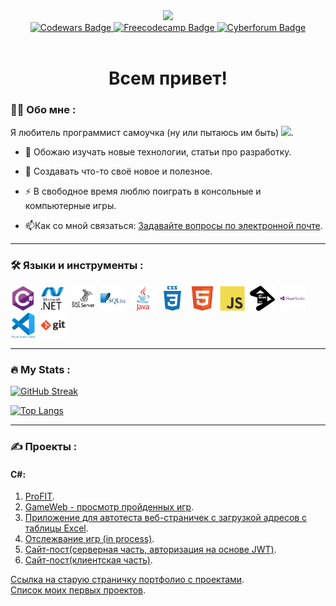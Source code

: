 <div id="content" align="center">
  <div id="header">
    <img src="https://media.giphy.com/media/iIqmM5tTjmpOB9mpbn/giphy.gif" width="400"/>
  </div>

  <div id="badges">
    <a href="https://www.codewars.com/users/LenarXLA">
      <img src="https://img.shields.io/badge/Codewars-red?logo=codewars&logoColor=white&style=for-the-badge" alt="Codewars Badge"/>
    </a>
    <a href="https://www.freecodecamp.org/leoncraft">
      <img src="https://img.shields.io/badge/freecodecamp-yellowgreen?logo=freecodecamp&logoColor=white&style=for-the-badge" alt="Freecodecamp Badge"/>
    </a>
    <a href="https://www.cyberforum.ru/members/1607200.html">
      <img src="https://img.shields.io/badge/cyberforum-blueviolet?logo=cyberforum&logoColor=white&style=for-the-badge" alt="Cyberforum Badge"/>
    </a>
  </div>

  <img src="https://komarev.com/ghpvc/?username=LenarXLA&style=flat-square&color=blue" alt=""/>
  
  <h1>Всем привет!</h1>
  
   <div id="about" align="left"> 
     
  ### :man_technologist: Обо мне :
  Я любитель программист самоучка (ну или пытаюсь им быть) <img src="https://media.giphy.com/media/WUlplcMpOCEmTGBtBW/giphy.gif" width="30">.
     
  - :telescope: Обожаю изучать новые технологии, статьи про разработку.

- :seedling: Создавать что-то своё новое и полезное.

- :zap: В свободное время люблю поиграть в консольные и компьютерные игры.

- :mailbox:Как со мной связаться: <a href="mailto:leonruscraft@gmail.com subject=Вопрос по резюме">Задавайте
  вопросы по электронной почте</a>.
     
 ---     
 ### :hammer_and_wrench: Языки и инструменты :   
  <div>
  <img src="https://github.com/devicons/devicon/blob/master/icons/csharp/csharp-original.svg" title="C#" alt="csharp" width="40" height="40"/>&nbsp;  
  <img src="https://github.com/devicons/devicon/blob/master/icons/dot-net/dot-net-original-wordmark.svg" title=".NET" alt="net" width="40" height="40"/>&nbsp; 
  <img src="https://github.com/devicons/devicon/blob/master/icons/microsoftsqlserver/microsoftsqlserver-plain-wordmark.svg" title="SQLserver" alt="sqlserver" width="40" height="40"/>&nbsp;
   <img src="https://github.com/devicons/devicon/blob/master/icons/sqlite/sqlite-original-wordmark.svg" title="sqlite" alt="sqlite" width="40" height="40"/>&nbsp;
  <img src="https://github.com/devicons/devicon/blob/master/icons/java/java-original-wordmark.svg" title="Java" alt="Java" width="40" height="40"/>&nbsp;
  <img src="https://github.com/devicons/devicon/blob/master/icons/css3/css3-plain-wordmark.svg"  title="CSS3" alt="CSS" width="40" height="40"/>&nbsp;
  <img src="https://github.com/devicons/devicon/blob/master/icons/html5/html5-original.svg" title="HTML5" alt="HTML" width="40" height="40"/>&nbsp;
  <img src="https://github.com/devicons/devicon/blob/master/icons/javascript/javascript-original.svg" title="JavaScript" alt="JavaScript" width="40"          height="40"/>&nbsp;
  <img src="https://github.com/devicons/devicon/blob/master/icons/jetbrains/jetbrains-plain.svg" title="jetbrains" alt="jetbrains" width="40" height="40"/>&nbsp;
  <img src="https://github.com/devicons/devicon/blob/master/icons/visualstudio/visualstudio-plain-wordmark.svg" title="visualstudio" alt="visualstudio" width="40" height="40"/>&nbsp;
  <img src="https://github.com/devicons/devicon/blob/master/icons/vscode/vscode-original-wordmark.svg" title="vscode" alt="vscode" width="40" height="40"/>&nbsp;
  <img src="https://github.com/devicons/devicon/blob/master/icons/git/git-original-wordmark.svg" title="Git" **alt="Git" width="40" height="40"/>
</div>   
     
  ---   
  ### :fire: My Stats :
     
  [![GitHub Streak](http://github-readme-streak-stats.herokuapp.com?user=LenarXLA&theme=dark&background=000000)](https://git.io/streak-stats)
  
  [![Top Langs](https://github-readme-stats.vercel.app/api/top-langs/?username=LenarXLA&layout=compact&theme=vision-friendly-dark)](https://github.com/anuraghazra/github-readme-stats)
     
     
   ---
   ### :writing_hand: Проекты :
  
   #### C#:
   1) <a href="https://github.com/LenarXLA/ProFIT">ProFIT</a>.
   2) <a href="https://github.com/LenarXLA/GameWebApp">GameWeb - просмотр пройденных игр</a>.
   3) <a href="https://github.com/LenarXLA/AutoTest">Приложение для автотеста веб-страничек с загрузкой адресов с таблицы Excel</a>.
   4) <a href="https://github.com/LenarXLA/GamesTracker">Отслежвание игр (in process)</a>.
   5) <a href="https://github.com/LenarXLA/super-lamp">Сайт-пост(серверная часть, авторизация на основе JWT)</a>.
   6) <a href="https://github.com/LenarXLA/Project.Angular">Сайт-пост(клиентская часть)</a>.
     
   <a href="https://lenarxla.github.io/portfolio">Ссылка на старую страничку портфолио с проектами</a>.  
     <a href="https://github.com/LenarXLA/Resume">Список моих первых проектов</a>.
     
  </div>
  
  </div>


